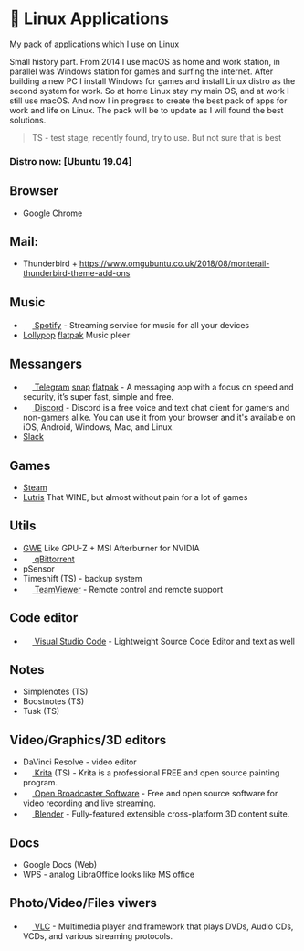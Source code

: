 # 🐧 Linux Applications
My pack of applications which I use on Linux

Small history part. From 2014 I use macOS as home and work station, in parallel was Windows station for games and surfing the internet. After building a new PC I install Windows for games and install Linux distro as the second system for work. So at home Linux stay my main OS, and at work I still use macOS. And now I in progress to create the best pack of apps for work and life on Linux. The pack will be to update as I will found the best solutions.

> TS - test stage, recently found, try to use. But not sure that is best 

### Distro now: [Ubuntu 19.04]

## Browser 
- Google Chrome

## Mail:
- Thunderbird + https://www.omgubuntu.co.uk/2018/08/monterail-thunderbird-theme-add-ons

## Music
- [<img src="https://www.spotify.com/favicon.ico" height="16" /> Spotify](https://www.spotify.com) - Streaming service for music for all your devices
- [Lollypop](https://gitlab.gnome.org/World/lollypop) [flatpak](https://flathub.org/apps/details/org.gnome.Lollypop) Music pleer

## Messangers
- [<img src="https://desktop.telegram.org/img/td_favicon.ico" width="16" height="16" /> Telegram](https://desktop.telegram.org/)  [snap](https://snapcraft.io/telegram-desktop) [flatpak](https://flathub.org/apps/details/org.telegram.desktop) - A messaging app with a focus on speed and security, it’s super fast, simple and free.
- [<img src="https://discordapp.com/assets/07dca80a102d4149e9736d4b162cff6f.ico" width="16" height="16" /> Discord](https://discordapp.com) - Discord is a free voice and text chat client for gamers and non-gamers alike. You can use it from your browser and it's available on iOS, Android, Windows, Mac, and Linux.
- [Slack](https://slack.com)

## Games
- [Steam](https://store.steampowered.com/)
- [Lutris](https://lutris.net/) That WINE, but almost without pain for a lot of games

## Utils
- [GWE](https://gitlab.com/leinardi/gwe) Like GPU-Z + MSI Afterburner for NVIDIA
- [<img src="https://qbittorrent.org/favicon.ico" height="16" /> qBittorrent](https://qbittorrent.org/)
- pSensor
- Timeshift (TS) - backup system 
- [<img src="https://www.teamviewer.com/favicon.ico" height="16" /> TeamViewer](https://www.teamviewer.com) - Remote control and remote support

## Code editor
- [<img src="https://code.visualstudio.com/favicon.ico" height="16" /> Visual Studio Code](https://code.visualstudio.com/) - Lightweight Source Code Editor and text as well

## Notes
- Simplenotes (TS)
- Boostnotes (TS)
- Tusk (TS)

## Video/Graphics/3D editors
- DaVinci Resolve - video editor
- [<img src="https://krita.org/wp-content/themes/krita-org-theme/images/favicon.ico" height="16" /> Krita](https://krita.org/) (TS) - Krita is a professional FREE and open source painting program.
- [<img src="https://obsproject.com/favicon.ico" height="16" /> Open Broadcaster Software](https://obsproject.com/) - Free and open source software for video recording and live streaming.
- [<img src="https://www.blender.org/favicon.ico" height="16" /> Blender](https://www.blender.org/) - Fully-featured extensible cross-platform 3D content suite.

## Docs 
- Google Docs (Web)
- WPS - analog LibraOffice looks like MS office

## Photo/Video/Files viwers
- [<img src="http://images.videolan.org/images/favicon.ico" height="16" /> VLC](http://www.videolan.org/vlc/index.html) - Multimedia player and framework that plays DVDs, Audio CDs, VCDs, and various streaming protocols.

